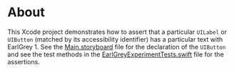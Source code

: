 # About

This Xcode project demonstrates how to assert that a particular `UILabel` or `UIButton` (matched by its accessibility identifier) has a particular text with EarlGrey 1. See the [Main.storyboard](EarlGreyExperiment/Base.lproj/Main.storyboard) file for the declaration of the `UIButton` and see the test methods in the [EarlGreyExperimentTests.swift](EarlGreyExperimentTests/EarlGreyExperimentTests.swift) file for the assertions.
